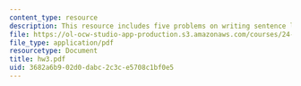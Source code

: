```yaml
---
content_type: resource
description: This resource includes five problems on writing sentence logical equivalent.
file: https://ol-ocw-studio-app-production.s3.amazonaws.com/courses/24-241-logic-i-fall-2005/3682a6b902d0dabc2c3ce5708c1bf0e5_hw3.pdf
file_type: application/pdf
resourcetype: Document
title: hw3.pdf
uid: 3682a6b9-02d0-dabc-2c3c-e5708c1bf0e5
---
```

